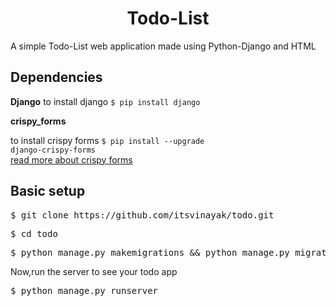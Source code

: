 <h1 align="center">Todo-List</h1>

A simple Todo-List web application made using Python-Django and HTML

Dependencies
------------

 <b>Django</b> 
 to install django <code>$ pip install django</code>
 <br>
 
 <b>crispy_forms</b>
 
 to install crispy forms <code>$ pip install --upgrade django-crispy-forms </code>
  <br/>
  <a href="https://django-crispy-forms.readthedocs.io/en/latest/install.html" target="_blank">read more about crispy forms</a>

Basic setup
------------

<pre>$ git clone https://github.com/itsvinayak/todo.git </pre>
<pre>$ cd todo</pre>
<pre>$ python manage.py makemigrations && python manage.py migrate</pre>

Now,run the server to see your todo app
<pre>$ python manage.py runserver</pre>

  

